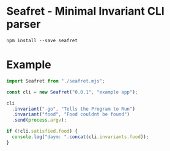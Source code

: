 # Seafret - Minimal Invariant CLI parser

`npm install --save seafret`

# Example

```js
import Seafret from "./seafret.mjs";

const cli = new Seafret("0.0.1", "example app");

cli
  .invariant("-go", "Tells the Program to Run")
  .invariant("food", "Food couldnt be found")
  .send(process.argv);

if (!cli.satisfied.food) {
  console.log("daym: ".concat(cli.invariants.food));
}
```
